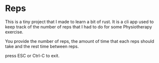 # Reps

This is a tiny project that I made to learn a bit of rust.
It is a cli app used to keep track of the number of reps that
I had to do for some Physiotherapy exercise.

You provide the number of reps, the amount of time that each reps
should take and the rest time between reps.

press ESC or Ctrl-C to exit.